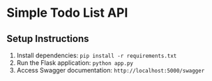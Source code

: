 # Simple Todo List API

## Setup Instructions
1. Install dependencies: `pip install -r requirements.txt`
2. Run the Flask application: `python app.py`
3. Access Swagger documentation: `http://localhost:5000/swagger`